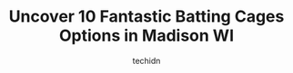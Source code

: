 ---
layout: ampstory
image: https://i0.wp.com/www.depkes.org/wp-content/uploads/2023/06/batting-cages-0-in-madison-wi-1685818141.jpeg?resize=640,853
author: techidn
featured: false
description: Discover the impressive array of Batting Cages options in Madison WI, where you can find 10 of the largest Batting Cages establishments in the area. From renowned classics to hidden gems, Ma
title: Uncover 10 Fantastic Batting Cages Options in Madison WI
cover:
   title: Uncover 10 Fantastic Batting Cages Options in Madison WI
   subtitle: Rickpate
   background: https://www.depkes.org/wp-content/uploads/2023/06/batting-cages-0-in-madison-wi-1685818141.jpeg

pages: 
 - layout: thirds
   top: <h1>#1 Hitters Tennis and Pickleball Club</h1>
   bottom: "<p>I bought a 100 round batting cages punch card after the front desk person selling them suggested it for the value. I went back to use it and see the batting cages were re</p>"
   background: https://www.depkes.org/wp-content/uploads/2023/06/batting-cages-1-in-madison-wi-1685818142.jpeg
   backgroundblur: true
 - layout: thirds
   top: <h1>#2 Olbrich Playfields</h1>
   bottom: "<p>The Sparks has a wide variety of playthings, but it appears to be mostly for smaller children. The swings in the monkey bars are the only things geared towards older kids</p>"
   background: https://www.depkes.org/wp-content/uploads/2023/06/batting-cages-2-in-madison-wi-1685818143.jpeg
   cta:
      link: https://www.depkes.org/blog/uncover-10-fantastic-batting-cages-options-in-madison-wi/
      text: Uncover 10 Fantastic Batting Cages Options in Madison WI
 - layout: thirds
   top: <h1>#3 Goodman Softball Complex</h1>
   bottom: "<p>2415 University Bay Dr, Madison, WI 53705, United States</p>"
   background: https://www.depkes.org/wp-content/uploads/2023/06/batting-cages-3-in-madison-wi-1685818143.jpeg
   cta:
      link: https://www.depkes.org/blog/uncover-10-fantastic-batting-cages-options-in-madison-wi/
      text: Uncover 10 Fantastic Batting Cages Options in Madison WI
 - layout: thirds
   top: <h1>#4 East Madison Little League</h1>
   bottom: "<p>1010 North St, Madison, WI 53704, United States</p>"
   background: https://images.unsplash.com/photo-1632260260864-caf7fde5ec36?ixlib=rb-4.0.3&ixid=MnwxMjA3fDB8MHxwaG90by1wYWdlfHx8fGVufDB8fHx8&auto=format&fit=crop&w=640&h=853&q=80
   cta:
      link: https://www.depkes.org/blog/uncover-10-fantastic-batting-cages-options-in-madison-wi/
      text: Uncover 10 Fantastic Batting Cages Options in Madison WI
 - layout: thirds
   top: <h1>#5 West Madison Little League</h1>
   bottom: "<p>701 Forward Dr, Madison, WI 53711, United States</p>"
   background: https://images.unsplash.com/photo-1557672172-298e090bd0f1?ixlib=rb-4.0.3&ixid=MnwxMjA3fDB8MHxwaG90by1wYWdlfHx8fGVufDB8fHx8&auto=format&fit=crop&w=640&h=853&q=80
   cta:
      link: https://www.depkes.org/blog/uncover-10-fantastic-batting-cages-options-in-madison-wi/
      text: Uncover 10 Fantastic Batting Cages Options in Madison WI
 - layout: thirds
   top: <h1>#6 Forward Athletics</h1>
   bottom: "<p>2911 Marketplace Dr, Fitchburg, WI 53719, United States</p>"
   background: https://images.unsplash.com/photo-1488554378835-f7acf46e6c98?ixlib=rb-4.0.3&ixid=MnwxMjA3fDB8MHxwaG90by1wYWdlfHx8fGVufDB8fHx8&auto=format&fit=crop&w=640&h=853&q=80
   cta:
      link: https://www.depkes.org/blog/uncover-10-fantastic-batting-cages-options-in-madison-wi/
      text: Uncover 10 Fantastic Batting Cages Options in Madison WI
 - layout: thirds
   top: <h1>#7 Silver Sluggers Academy</h1>
   bottom: "<p>3040 Laura Ln #110, Middleton, WI 53562, United States</p>"
   background: https://images.unsplash.com/photo-1613843873231-1447db182f97?ixlib=rb-4.0.3&ixid=MnwxMjA3fDB8MHxwaG90by1wYWdlfHx8fGVufDB8fHx8&auto=format&fit=crop&w=640&h=853&q=80
   cta:
      link: https://www.depkes.org/blog/uncover-10-fantastic-batting-cages-options-in-madison-wi/
      text: Uncover 10 Fantastic Batting Cages Options in Madison WI
 - layout: thirds
   middle: Continue reading...
   background: https://images.unsplash.com/photo-1597773150796-e5c14ebecbf5?ixlib=rb-4.0.3&ixid=MnwxMjA3fDB8MHxwaG90by1wYWdlfHx8fGVufDB8fHx8&auto=format&fit=crop&w=640&h=853&q=80
   cta:
      link: https://www.depkes.org/blog/uncover-10-fantastic-batting-cages-options-in-madison-wi/
      text: Uncover 10 Fantastic Batting Cages Options in Madison WI
      
---